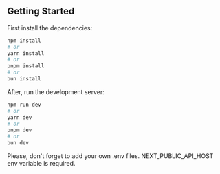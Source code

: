 ## Getting Started

First install the dependencies:

```bash
npm install
# or
yarn install
# or
pnpm install
# or
bun install
```

After, run the development server:

```bash
npm run dev
# or
yarn dev
# or
pnpm dev
# or
bun dev
```

Please, don't forget to add your own .env files.
NEXT_PUBLIC_API_HOST env variable is required.
